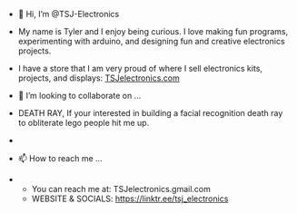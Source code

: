 - 👋 Hi, I’m @TSJ-Electronics
- My name is Tyler and I enjoy being curious. I love making fun programs, experimenting with arduino, and designing fun and creative electronics projects.
- I have a store that I am very proud of where I sell electronics kits, projects, and displays: [TSJelectronics.com](https://tsjelectronics.com/)

- 💞️ I’m looking to collaborate on ...
- DEATH RAY, If your interested in building a facial recognition death ray to obliterate lego people hit me up.
- 
- 📫 How to reach me ...
- - You can reach me at: TSJelectronics.gmail.com
  - WEBSITE & SOCIALS: https://linktr.ee/tsj_electronics

<!---
TSJ-Electronics/TSJ-Electronics is a ✨ special ✨ repository because its `README.md` (this file) appears on your GitHub profile.
You can click the Preview link to take a look at your changes.
--->
